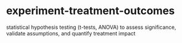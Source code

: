 # experiment-treatment-outcomes
statistical hypothesis testing (t-tests, ANOVA) to assess significance, validate assumptions, and quantify treatment impact
